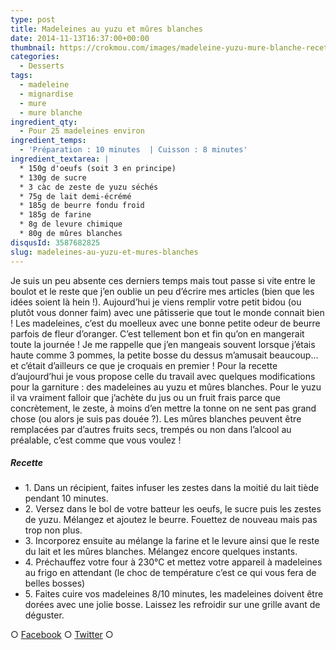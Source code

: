 ```yaml
---
type: post
title: Madeleines au yuzu et mûres blanches
date: 2014-11-13T16:37:00+00:00
thumbnail: https://crokmou.com/images/madeleine-yuzu-mure-blanche-recette-crokmou-blog-culinaire.jpg
categories:
  - Desserts
tags:
  - madeleine
  - mignardise
  - mure
  - mure blanche
ingredient_qty:
  - Pour 25 madeleines environ
ingredient_temps:
  - 'Préparation : 10 minutes  | Cuisson : 8 minutes'
ingredient_textarea: |
  * 150g d'oeufs (soit 3 en principe)
  * 130g de sucre
  * 3 càc de zeste de yuzu séchés
  * 75g de lait demi-écrémé
  * 185g de beurre fondu froid
  * 185g de farine
  * 8g de levure chimique
  * 80g de mûres blanches
disqusId: 3587682825
slug: madeleines-au-yuzu-et-mures-blanches
---
```


Je suis un peu absente ces derniers temps mais tout passe si vite entre le boulot et le reste que j’en oublie un peu d’écrire mes articles (bien que les idées soient là hein !). Aujourd’hui je viens remplir votre petit bidou (ou plutôt vous donner faim) avec une pâtisserie que tout le monde connait bien ! Les madeleines, c’est du moelleux avec une bonne petite odeur de beurre parfois de fleur d’oranger. C’est tellement bon et fin qu’on en mangerait toute la journée ! Je me rappelle que j’en mangeais souvent lorsque j’étais haute comme 3 pommes, la petite bosse du dessus m’amusait beaucoup… et c’était d’ailleurs ce que je croquais en premier ! Pour la recette d’aujourd’hui je vous propose celle du travail avec quelques modifications pour la garniture : des madeleines au yuzu et mûres blanches. Pour le yuzu il va vraiment falloir que j’achète du jus ou un fruit frais parce que concrètement, le zeste, à moins d’en mettre la tonne on ne sent pas grand chose (ou alors je suis pas douée ?). Les mûres blanches peuvent être remplacées par d’autres fruits secs, trempés ou non dans l’alcool au préalable, c’est comme que vous voulez !

##### Recette

* 1\. Dans un récipient, faites infuser les zestes dans la moitié du lait tiède pendant 10 minutes.
* 2\. Versez dans le bol de votre batteur les oeufs, le sucre puis les zestes de yuzu. Mélangez et ajoutez le beurre. Fouettez de nouveau mais pas trop non plus.
* 3\. Incorporez ensuite au mélange la farine et le levure ainsi que le reste du lait et les mûres blanches. Mélangez encore quelques instants.
* 4\. Préchauffez votre four à 230°C et mettez votre appareil à madeleines au frigo en attendant (le choc de température c’est ce qui vous fera de belles bosses)
* 5\. Faites cuire vos madeleines 8/10 minutes, les madeleines doivent être dorées avec une jolie bosse. Laissez les refroidir sur une grille avant de déguster.

○ [Facebook](https://www.facebook.com/crokmou.blog) ○ [Twitter](https://twitter.com/Crokmou) ○